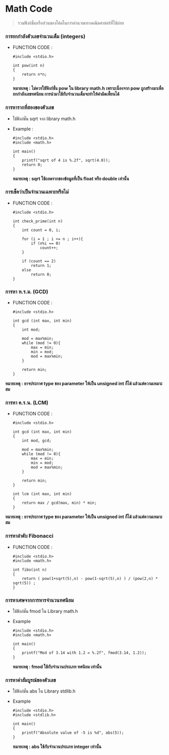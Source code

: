 # Math Code #
> รวมฟังก์ชั่นหรือส่วนของโค้ดในการคำนวณทางคณิตศาสตร์ที่ใช้บ่อย

### การยกกำลังตัวเลขจำนวนเต็ม (integers) ###
  - FUNCTION CODE :
    ~~~~
    #include <stdio.h>
    
    int pow(int n)
    {
        return n*n;
    }
    ~~~~
  
    **หมายเหตุ : ไม่ควรใช้ฟังก์ชั่น pow ใน library math.h เพราะเนื่องจาก pow ถูกสร้างมาเพื่อยกกำลังเลขทศนิยม การนำมาใช้กับจำนวนเต็มจะทำให้ค่าผิดเพี้ยนได้**
    
### การหารากที่สองของตัวเลข ###
  - ใช้ฟังก์ชั่น sqrt จาก library math.h
  
  - Example :
    ~~~~
    #include <stdio.h>
    #include <math.h>
    
    int main()
    {
        printf("sqrt of 4 is %.2f", sqrt(4.0));
        return 0;
    }
    ~~~~
    
    **หมายเหตุ : sqrt ใช้ถอดรากของข้อมูลที่เป็น float หรือ double เท่านั้น**
    
### การเช็คว่าเป็นจำนวนเฉพาะหรือไม่ ###
  - FUNCTION CODE :
    ~~~~
    #include <stdio.h>
    
    int check_prime(int n)
    {
        int count = 0, i;

        for (i = 1 ; i <= n ; i++){
            if (n%i == 0)
                count++;
        }

        if (count == 2)
            return 1;
        else
            return 0;
    }
    ~~~~
    
### การหา ห.ร.ม. (GCD) ###
  - FUNCTION CODE :
    ~~~~
    #include <stdio.h>
    
    int gcd (int max, int min)
    {
        int mod;

        mod = max%min;
        while (mod != 0){
            max = min;
            min = mod;
            mod = max%min;
        }

        return min;
    }
    ~~~~
    
  **หมายเหตุ : อาจประกาศ type ของ parameter ให้เป็น unsigned int ก็ได้ แล้วแต่ความเหมาะสม**
  
### การหา ค.ร.น. (LCM) ###
  - FUNCTION CODE :
    ~~~~
    #include <stdio.h>
    
    int gcd (int max, int min)
    {
        int mod, gcd;

        mod = max%min;
        while (mod != 0){
            max = min;
            min = mod;
            mod = max%min;
        }

        return min;
    }
    
    int lcm (int max, int min)
    {
        return max / gcd(max, min) * min;
    }
    ~~~~
    
  **หมายเหตุ : อาจประกาศ type ของ parameter ให้เป็น unsigned int ก็ได้ แล้วแต่ความเหมาะสม**
  
### การหาลำดับ Fibonacci ###
  - FUNCTION CODE :
    ~~~~
    #include <stdio.h>
    #include <math.h>
    
    int fibo(int n)
    {
        return ( pow(1+sqrt(5),n) - pow(1-sqrt(5),n) ) / (pow(2,n) * sqrt(5)) ;
    }
    ~~~~

### การหาเศษจากการหารจำนวนทศนิยม ###
  - ใช้ฟังก์ชั่น fmod ใน Library math.h
  - Example
    ~~~~
    #include <stdio.h>
    #include <math.h>
    
    int main()
    {
        printf("Mod of 3.14 with 1.2 = %.2f", fmod(3.14, 1.2));
    }
    ~~~~
    
    **หมายเหตุ : fmod ใช้กับจำนวนประเภท ทศนิยม เท่านั้น**
    
### การหาค่าสัมบูรณ์ของตัวเลข ###
  - ใช้ฟังก์ชั่น abs ใน Library stdlib.h
  - Example
    ~~~~
    #include <stdio.h>
    #include <stdlib.h>
    
    int main()
    {
        printf("Absolute value of -5 is %d", abs(5));
    }
    ~~~~
    
    **หมายเหตุ : abs ใช้กับจำนวนประเภท integer เท่านั้น**
